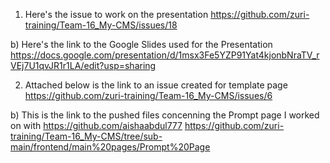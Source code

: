 1) Here's the issue to work on the presentation https://github.com/zuri-training/Team-16_My-CMS/issues/18

b) Here's the link to the Google Slides used for the Presentation 
https://docs.google.com/presentation/d/1msx3Fe5YZP91Yat4kjonbNraTV_rVEj7U1qvJR1r1LA/edit?usp=sharing

2) Attached below is the link to an issue created for template page https://github.com/zuri-training/Team-16_My-CMS/issues/6

b) This is the link to the pushed files concenning the Prompt page I worked on with https://github.com/aishaabdul777
https://github.com/zuri-training/Team-16_My-CMS/tree/sub-main/frontend/main%20pages/Prompt%20Page
